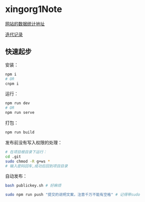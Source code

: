 # xingorg1Note

[网站的数据统计地址](https://analytics.google.com/analytics/web/?authuser=0#/report-home/a155302468w219054088p208652917)

[迭代记录](https://github.com/xingorg1/xingorg1Note/blob/master/CHANGELOG.md)

## 快速起步

安装：

```bash
npm i
# OR
cnpm i
```

运行：

```bash
npm run dev
# OR
npm run serve
```

打包：

```bash
npm run build
```

发布前没有写入权限的处理：
```bash
# 在项目根目录下运行：
cd .git
sudo chmod -R g+ws *
# 输入密码回车,成功后回到项目目录
```
自动发布：

```bash
bash publickey.sh # 好麻烦

sudo npm run push "提交的说明文案，注意千万不能有空格" # 记得带sudo
```

[comment]: <> (# 声明：这里边的内容不会被显示出来？)

